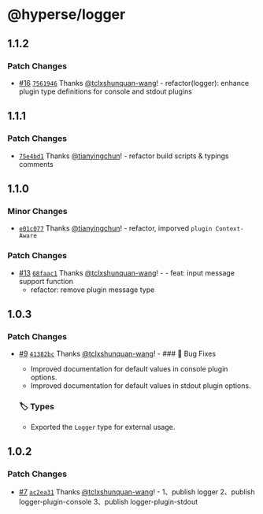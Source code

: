 # @hyperse/logger

## 1.1.2

### Patch Changes

- [#16](https://github.com/hyperse-io/logger/pull/16) [`7561946`](https://github.com/hyperse-io/logger/commit/7561946d54726dca734cd958ca85d40d3fce3954) Thanks [@tclxshunquan-wang](https://github.com/tclxshunquan-wang)! - refactor(logger): enhance plugin type definitions for console and stdout plugins

## 1.1.1

### Patch Changes

- [`75e4bd1`](https://github.com/hyperse-io/logger/commit/75e4bd1f50e46abab0efd776f430c3957cb43b72) Thanks [@tianyingchun](https://github.com/tianyingchun)! - refactor build scripts & typings comments

## 1.1.0

### Minor Changes

- [`e01c077`](https://github.com/hyperse-io/logger/commit/e01c0774872797469d1598833de89ac200adce36) Thanks [@tianyingchun](https://github.com/tianyingchun)! - refactor, imporved `plugin Context-Aware`

### Patch Changes

- [#13](https://github.com/hyperse-io/logger/pull/13) [`68faac1`](https://github.com/hyperse-io/logger/commit/68faac1bc3912e4fafb4090049b6cf605fea204d) Thanks [@tclxshunquan-wang](https://github.com/tclxshunquan-wang)! - - feat: input message support function
  - refactor: remove plugin message type

## 1.0.3

### Patch Changes

- [#9](https://github.com/hyperse-io/logger/pull/9) [`41382bc`](https://github.com/hyperse-io/logger/commit/41382bcb40f02b81aaf1bb6131b152ec5c95c9ec) Thanks [@tclxshunquan-wang](https://github.com/tclxshunquan-wang)! - ### 🐛 Bug Fixes
  - Improved documentation for default values in console plugin options.
  - Improved documentation for default values in stdout plugin options.

  ### 🏷️ Types
  - Exported the `Logger` type for external usage.

## 1.0.2

### Patch Changes

- [#7](https://github.com/hyperse-io/logger/pull/7) [`ac2ea31`](https://github.com/hyperse-io/logger/commit/ac2ea31fd28ac66e8da22d5b7eb76c86833e2bba) Thanks [@tclxshunquan-wang](https://github.com/tclxshunquan-wang)! - 1、publish logger
  2、publish logger-plugin-console
  3、publish logger-plugin-stdout
